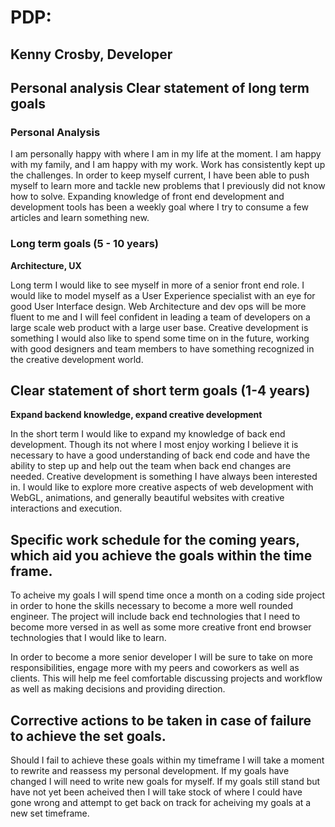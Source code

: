 # PDP:

## Kenny Crosby, Developer

## Personal analysis Clear statement of long term goals

### Personal Analysis

I am personally happy with where I am in my life at the moment. I am happy with my family, and I am happy with my work. Work has consistently kept up the challenges. In order to keep myself current, I have been able to push myself to learn more and tackle new problems that I previously did not know how to solve. Expanding knowledge of front end development and development tools has been a weekly goal where I try to consume a few articles and learn something new.

### Long term goals (5 - 10 years)

**Architecture, UX**

Long term I would like to see myself in  more of a senior front end role. I would like to model myself as a User Experience specialist with an eye for good User Interface design. Web Architecture and dev ops will be more fluent to me and I will feel confident in leading a team of developers on a large scale web product with a large user base. Creative development is something I would also like to spend some time on in the future, working with good designers and team members to have something recognized in the creative development world.

## Clear statement of short term goals (1-4 years)

**Expand backend knowledge, expand creative development**

In the short term I would like to expand my knowledge of back end development. Though its not where I most enjoy working I believe it is necessary to have a good understanding of back end code and have the ability to step up and help out the team when back end changes are needed. Creative development is something I have always been interested in. I would like to explore more creative aspects of web development with WebGL, animations, and generally beautiful websites with creative interactions and execution.

## Specific work schedule for the coming years, which aid you achieve the goals within the time frame.

To acheive my goals I will spend time once a month on a coding side project in order to hone the skills necessary to become a more well rounded engineer. The project will include back end technologies that I need to become more versed in as well as some more creative front end browser technologies that I would like to learn.

In order to become a more senior developer I will be sure to take on more responsibilities, engage more with my peers and coworkers as well as clients. This will help me feel comfortable discussing projects and workflow as well as making decisions and providing direction.

## Corrective actions to be taken in case of failure to achieve the set goals.

Should I fail to achieve these goals within my timeframe I will take a moment to rewrite and reassess my personal development. If my goals have changed I will need to write new goals for myself. If my goals still stand but have not yet been acheived then I will take stock of where I could have gone wrong and attempt to get back on track for acheiving my goals at a new set timeframe.
